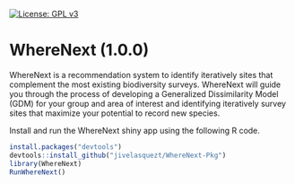 [![License: GPL v3](https://img.shields.io/badge/License-GPL%20v3-blue.svg)](https://www.gnu.org/licenses/gpl-3.0)
# WhereNext (1.0.0)
WhereNext is a recommendation system to identify iteratively sites that complement the most existing biodiversity surveys. WhereNext will guide you through the process of developing a Generalized Dissimilarity Model (GDM) for your group and area of interest and identifying iteratively survey sites that maximize your potential to record new species.

Install and run the WhereNext shiny app using the following R code.

```R
install.packages("devtools")
devtools::install_github("jivelasquezt/WhereNext-Pkg")
library(WhereNext)
RunWhereNext()
```